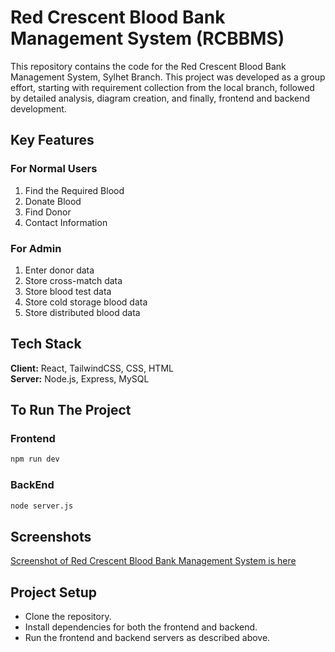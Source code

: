 
# Red Crescent Blood Bank Management System (RCBBMS)

This repository contains the code for the Red Crescent Blood Bank Management System, Sylhet Branch. This project was developed as a group effort, starting with requirement collection from the local branch, followed by detailed analysis, diagram creation, and finally, frontend and backend development.

## Key Features

### For Normal Users
1. Find the Required Blood
2. Donate Blood
3. Find Donor
4. Contact Information

### For Admin
1. Enter donor data
2. Store cross-match data
3. Store blood test data
4. Store cold storage blood data
5. Store distributed blood data

## Tech Stack

**Client:** React, TailwindCSS, CSS, HTML  
**Server:** Node.js, Express, MySQL

## To Run The Project

### Frontend

```bash
npm run dev
```
### BackEnd

```bash
node server.js
```

## Screenshots
[Screenshot of Red Crescent Blood Bank Management System is here](FrontEndPhotos)

## Project Setup
- Clone the repository.
- Install dependencies for both the frontend and backend.
- Run the frontend and backend servers as described above.


